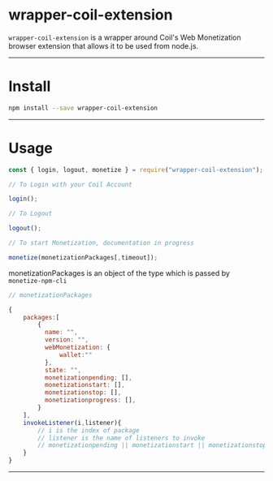 # wrapper-coil-extension

`wrapper-coil-extension` is a wrapper around Coil's Web Monetization browser extension that allows it to be used from node.js.

---

# Install

```bash
npm install --save wrapper-coil-extension
```

---

# Usage

```javascript
const { login, logout, monetize } = require("wrapper-coil-extension");

// To Login with your Coil Account

login();

// To Logout

logout();

// To start Monetization, documentation in progress

monetize(monetizationPackages[,timeout]);
```

monetizationPackages is an object of the type which is passed by `monetize-npm-cli`

```javascript
// monetizationPackages

{
    packages:[
        {
          name: "",
          version: "",
          webMonetization: {
              wallet:""
          },
          state: "",
          monetizationpending: [],
          monetizationstart: [],
          monetizationstop: [],
          monetizationprogress: [],
        }
    ],
    invokeListener(i,listener){
        // i is the index of package
        // listener is the name of listeners to invoke
        // monetizationpending || monetizationstart || monetizationstop || monetizationprogress
    }
}

```

---
